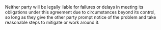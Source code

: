 Neither party will be legally liable for failures or delays in meeting its obligations under this agreement due to circumstances beyond its control, so long as they give the other party prompt notice of the problem and take reasonable steps to mitigate or work around it.
